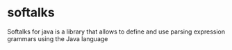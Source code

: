 softalks
========
Softalks for java is a library that allows to define and use parsing expression grammars using the Java language

